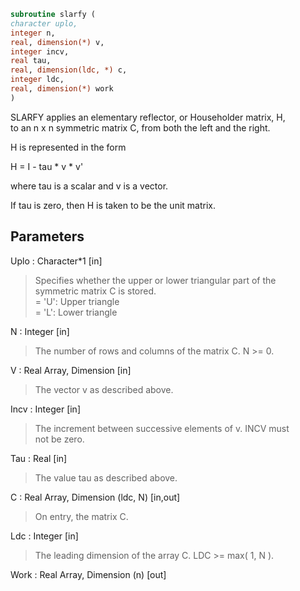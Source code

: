```fortran  
subroutine slarfy (  
character uplo,  
integer n,  
real, dimension(*) v,  
integer incv,  
real tau,  
real, dimension(ldc, *) c,  
integer ldc,  
real, dimension(*) work  
)  
```  
  
SLARFY applies an elementary reflector, or Householder matrix, H,  
to an n x n symmetric matrix C, from both the left and the right.  
  
H is represented in the form  
  
H = I - tau * v * v'  
  
where  tau  is a scalar and  v  is a vector.  
  
If  tau  is  zero, then  H  is taken to be the unit matrix.  
  
## Parameters  
Uplo : Character*1 [in]  
> Specifies whether the upper or lower triangular part of the  
> symmetric matrix C is stored.  
> = 'U':  Upper triangle  
> = 'L':  Lower triangle  
  
N : Integer [in]  
> The number of rows and columns of the matrix C.  N >= 0.  
  
V : Real Array, Dimension [in]  
> The vector v as described above.  
  
Incv : Integer [in]  
> The increment between successive elements of v.  INCV must  
> not be zero.  
  
Tau : Real [in]  
> The value tau as described above.  
  
C : Real Array, Dimension (ldc, N) [in,out]  
> On entry, the matrix C.  
  
Ldc : Integer [in]  
> The leading dimension of the array C.  LDC >= max( 1, N ).  
  
Work : Real Array, Dimension (n) [out]  
  
